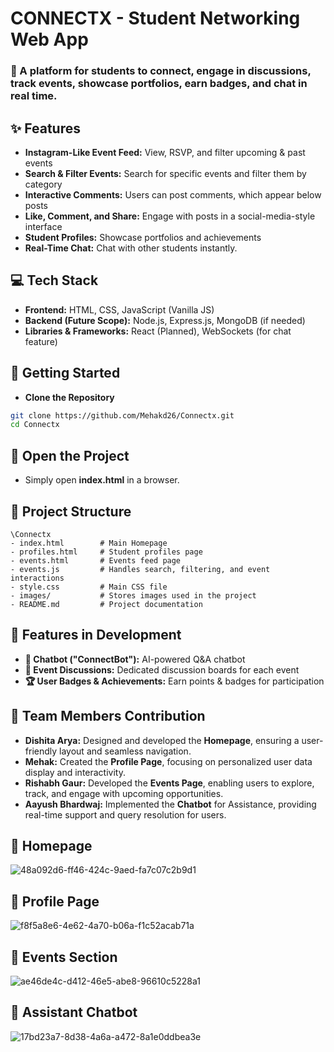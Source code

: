 # **CONNECTX - Student Networking Web App** #

### 🚀 A platform for students to connect, engage in discussions, track events, showcase portfolios, earn badges, and chat in real time. ###

## **✨ Features** ##
- **Instagram-Like Event Feed:** View, RSVP, and filter upcoming & past events
- **Search & Filter Events:** Search for specific events and filter them by category
- **Interactive Comments:** Users can post comments, which appear below posts
- **Like, Comment, and Share:** Engage with posts in a social-media-style interface
- **Student Profiles:** Showcase portfolios and achievements
- **Real-Time Chat:** Chat with other students instantly.

## **💻 Tech Stack** ##
- **Frontend:** HTML, CSS, JavaScript (Vanilla JS)
- **Backend (Future Scope):** Node.js, Express.js, MongoDB (if needed)
- **Libraries & Frameworks:** React (Planned), WebSockets (for chat feature)

## **🚀 Getting Started** ##
- **Clone the Repository** 
```sh
git clone https://github.com/Mehakd26/Connectx.git
cd Connectx
```

## **📂 Open the Project** ##

-  Simply open **index.html** in a browser.

## **📁 Project Structure** ##
```
\Connectx
- index.html        # Main Homepage
- profiles.html     # Student profiles page
- events.html       # Events feed page
- events.js         # Handles search, filtering, and event interactions
- style.css         # Main CSS file
- images/           # Stores images used in the project
- README.md         # Project documentation
```
  
## **🚀 Features in Development** ##
- **🤖 Chatbot ("ConnectBot"):** AI-powered Q&A chatbot
- **💬 Event Discussions:** Dedicated discussion boards for each event
- **🏆 User Badges & Achievements:** Earn points & badges for participation

## **🤝 Team Members Contribution** ##
- **Dishita Arya:** Designed and developed the **Homepage**, ensuring a user-friendly layout and seamless navigation.
-  **Mehak:** Created the **Profile Page**, focusing on personalized user data display and interactivity.
-  **Rishabh Gaur:** Developed the **Events Page**, enabling users to explore, track, and engage with upcoming opportunities.
-  **Aayush Bhardwaj:** Implemented the **Chatbot** for Assistance, providing real-time support and query resolution for users.

## **🏡 Homepage** ##
![48a092d6-ff46-424c-9aed-fa7c07c2b9d1](https://github.com/user-attachments/assets/9095ed8e-5949-423a-a077-b60e8d0513ca)

## **👤 Profile Page** ##
![f8f5a8e6-4e62-4a70-b06a-f1c52acab71a](https://github.com/user-attachments/assets/57c0f048-e3c7-48b7-a12a-31bcab987422)

## **🎉 Events Section** ##
![ae46de4c-d412-46e5-abe8-96610c5228a1](https://github.com/user-attachments/assets/1547c17f-729c-4c4a-bbab-33d4924d3c48)

## **🤖 Assistant Chatbot** ##
![17bd23a7-8d38-4a6a-a472-8a1e0ddbea3e](https://github.com/user-attachments/assets/61817749-fb22-4b52-b496-2bfde7695b6d)

